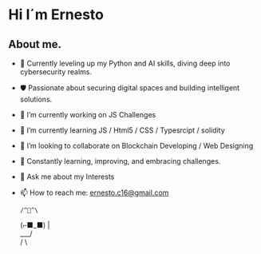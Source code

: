 # Hi I´m Ernesto
## About me.

- 🐍 Currently leveling up my Python and AI skills, diving deep into cybersecurity realms.
- 🛡️ Passionate about securing digital spaces and building intelligent solutions.
- 🔭 I’m currently working on JS Challenges
- 🌱 I’m currently learning JS / Html5 / CSS / Typesrcipt / solidity
- 👯 I’m looking to collaborate on Blockchain Developing / Web Designing
- 🌱 Constantly learning, improving, and embracing challenges.
- 💬 Ask me about my Interests
- 📫 How to reach me: ernesto.c16@gmail.com

      /^🐍^\  
     (⌐■_■) |  
      \___/   
       /  \   
      
